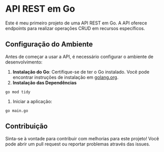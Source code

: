 <h1>API REST em Go</h1>

<p>Este é meu primeiro projeto de uma API REST em Go. A API oferece endpoints para realizar operações CRUD em recursos específicos.</p>

<h2>Configuração do Ambiente</h2>

<p>Antes de começar a usar a API, é necessário configurar o ambiente de desenvolvimento:</p>

<ol>
    <li><strong>Instalação do Go</strong>: Certifique-se de ter o Go instalado. Você pode encontrar instruções de instalação em <a href="https://golang.org/doc/install">golang.org</a>.</li>
    <li><strong>Instalação das Dependências</strong></li>
</ol>

<pre><code>go mod tidy</code></pre>

<ol>
    <li>Iniciar a aplicação:</li>
</ol>

<pre><code>go main.go</code></pre>
<h2>Contribuição</h2>

<p>Sinta-se à vontade para contribuir com melhorias para este projeto! Você pode abrir um pull request ou reportar problemas através das issues.</p>
</body>
</html>
